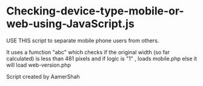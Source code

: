 # Checking-device-type-mobile-or-web-using-JavaScript.js
USE THIS script to separate mobile phone users from others.

It uses a fumction "abc" which checks if the original width (so far calculated) is less than 481 pixels and if logic is "1" , loads mobile.php else it will load web-version.php

Script created by AamerShah
